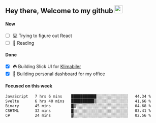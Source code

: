 ## Hey there, Welcome to my github <img src="https://media.giphy.com/media/hvRJCLFzcasrR4ia7z/giphy.gif" width="25px">

#### Now
- [ ] 💻 Trying to figure out React
- [ ] 📕 Reading

#### Done
- [x] ☘️ Building Slick UI for [Klimabiler](https://klimabiler.dk)
- [x] 🚀 Building personal dashboard for my office
 
 #### Focused on this week
<!--START_SECTION:waka-->

```txt
JavaScript   7 hrs 6 mins    ███████████░░░░░░░░░░░░░░   44.34 %
Svelte       6 hrs 40 mins   ██████████▒░░░░░░░░░░░░░░   41.66 %
Binary       45 mins         █▒░░░░░░░░░░░░░░░░░░░░░░░   04.68 %
CSHTML       32 mins         █░░░░░░░░░░░░░░░░░░░░░░░░   03.41 %
C#           24 mins         ▓░░░░░░░░░░░░░░░░░░░░░░░░   02.56 %
```

<!--END_SECTION:waka-->

